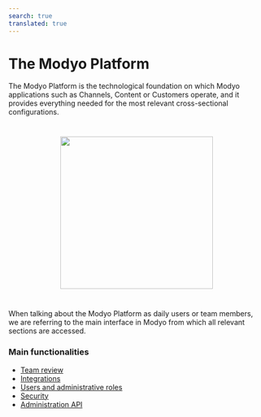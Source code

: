 ```yaml
---
search: true
translated: true
---
```


# The Modyo Platform

The Modyo Platform is the technological foundation on which Modyo applications such as Channels, Content or Customers operate, and it provides everything needed for the most relevant cross-sectional configurations.

<img src="/assets/img/platform/header.jpg" style="margin: 40px auto; width: 300px; display: block;">

When talking about the Modyo Platform as daily users or team members, we are  referring to the main interface in Modyo from which all relevant sections are accessed.

### Main functionalities

- [Team review](/en/platform/core/key-concepts.html)
- [Integrations](/en/platform/core/integration.html)
- [Users and administrative roles](/en/platform/core/roles.html)
- [Security](/en/platform/core/security.html)
- [Administration API](/en/platform/core/api.html)
